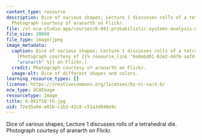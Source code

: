 ```yaml
---
content_type: resource
description: Dice of various shapes; Lecture 1 discusses rolls of a tetrahedral die.
  Photograph courtesy of aranarth on Flickr.
file: /ol-ocw-studio-app/courses/6-041-probabilistic-systems-analysis-and-applied-probability-fall-2010/72e35a0ee01bc1b342c8c51a3d846e9c_6-041f10-th.jpg
file_size: 30868
file_type: image/jpeg
image_metadata:
  caption: Dice of various shapes; Lecture 1 discusses rolls of a tetrahedral die.
    (Photograph courtesy of {{% resource_link "6a8ebd01-62e2-4476-aafd-de607e30e8c7"
    "aranarth" %}} on Flickr.)
  credit: Photograph courtesy of aranarth on Flickr.
  image-alt: Dice of different shapes and colors.
learning_resource_types: []
license: https://creativecommons.org/licenses/by-nc-sa/4.0/
ocw_type: OCWImage
resourcetype: Image
title: 6-041f10-th.jpg
uid: 72e35a0e-e01b-c1b3-42c8-c51a3d846e9c
---
```

Dice of various shapes; Lecture 1 discusses rolls of a tetrahedral die. Photograph courtesy of aranarth on Flickr.